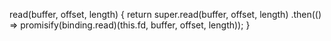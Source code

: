 read(buffer, offset, length) {
    return super.read(buffer, offset, length)
      .then(() => promisify(binding.read)(this.fd, buffer, offset, length));
  }